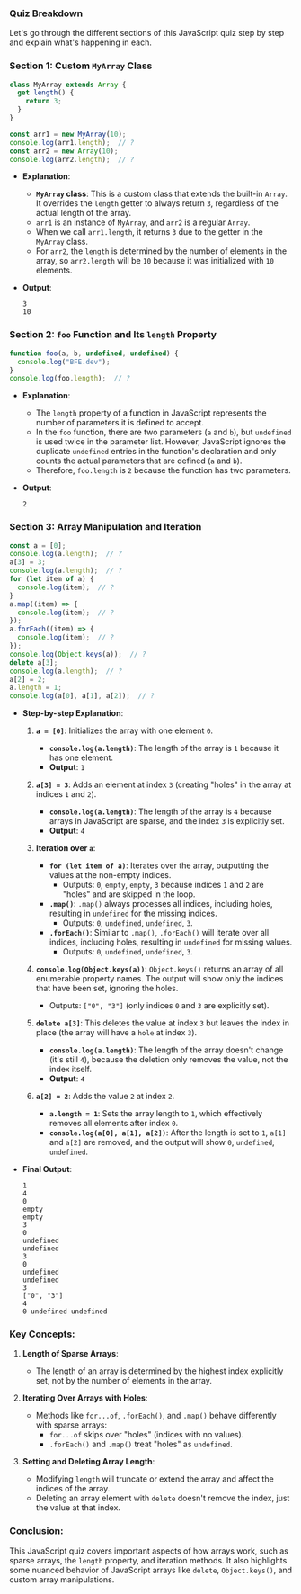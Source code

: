 ### Quiz Breakdown

Let's go through the different sections of this JavaScript quiz step by step and explain what's happening in each.

### Section 1: Custom `MyArray` Class

```javascript
class MyArray extends Array {
  get length() {
    return 3;
  }
}

const arr1 = new MyArray(10);
console.log(arr1.length);  // ?
const arr2 = new Array(10);
console.log(arr2.length);  // ?
```

- **Explanation**:
  - **`MyArray` class**: This is a custom class that extends the built-in `Array`. It overrides the `length` getter to always return `3`, regardless of the actual length of the array.
  - `arr1` is an instance of `MyArray`, and `arr2` is a regular `Array`.
  - When we call `arr1.length`, it returns `3` due to the getter in the `MyArray` class.
  - For `arr2`, the `length` is determined by the number of elements in the array, so `arr2.length` will be `10` because it was initialized with `10` elements.

- **Output**:
  ```
  3
  10
  ```

### Section 2: `foo` Function and Its `length` Property

```javascript
function foo(a, b, undefined, undefined) {
  console.log("BFE.dev");
}
console.log(foo.length);  // ?
```

- **Explanation**:
  - The `length` property of a function in JavaScript represents the number of parameters it is defined to accept.
  - In the `foo` function, there are two parameters (`a` and `b`), but `undefined` is used twice in the parameter list. However, JavaScript ignores the duplicate `undefined` entries in the function's declaration and only counts the actual parameters that are defined (`a` and `b`).
  - Therefore, `foo.length` is `2` because the function has two parameters.

- **Output**:
  ```
  2
  ```

### Section 3: Array Manipulation and Iteration

```javascript
const a = [0];
console.log(a.length);  // ?
a[3] = 3;
console.log(a.length);  // ?
for (let item of a) {
  console.log(item);  // ?
}
a.map((item) => {
  console.log(item);  // ?
});
a.forEach((item) => {
  console.log(item);  // ?
});
console.log(Object.keys(a));  // ?
delete a[3];
console.log(a.length);  // ?
a[2] = 2;
a.length = 1;
console.log(a[0], a[1], a[2]);  // ?
```

- **Step-by-step Explanation**:
  1. **`a = [0]`**: Initializes the array with one element `0`.
     - **`console.log(a.length)`**: The length of the array is `1` because it has one element.
     - **Output**: `1`

  2. **`a[3] = 3`**: Adds an element at index `3` (creating "holes" in the array at indices `1` and `2`).
     - **`console.log(a.length)`**: The length of the array is `4` because arrays in JavaScript are sparse, and the index `3` is explicitly set.
     - **Output**: `4`

  3. **Iteration over `a`**:
     - **`for (let item of a)`**: Iterates over the array, outputting the values at the non-empty indices.
       - Outputs: `0`, `empty`, `empty`, `3` because indices `1` and `2` are "holes" and are skipped in the loop.
     - **`.map()`**: `.map()` always processes all indices, including holes, resulting in `undefined` for the missing indices.
       - Outputs: `0`, `undefined`, `undefined`, `3`.
     - **`.forEach()`**: Similar to `.map()`, `.forEach()` will iterate over all indices, including holes, resulting in `undefined` for missing values.
       - Outputs: `0`, `undefined`, `undefined`, `3`.

  4. **`console.log(Object.keys(a))`**: `Object.keys()` returns an array of all enumerable property names. The output will show only the indices that have been set, ignoring the holes.
     - Outputs: `["0", "3"]` (only indices `0` and `3` are explicitly set).

  5. **`delete a[3]`**: This deletes the value at index `3` but leaves the index in place (the array will have a `hole` at index `3`).
     - **`console.log(a.length)`**: The length of the array doesn't change (it's still `4`), because the deletion only removes the value, not the index itself.
     - **Output**: `4`

  6. **`a[2] = 2`**: Adds the value `2` at index `2`.
     - **`a.length = 1`**: Sets the array length to `1`, which effectively removes all elements after index `0`.
     - **`console.log(a[0], a[1], a[2])`**: After the length is set to `1`, `a[1]` and `a[2]` are removed, and the output will show `0`, `undefined`, `undefined`.

- **Final Output**:
  ```
  1
  4
  0
  empty
  empty
  3
  0
  undefined
  undefined
  3
  0
  undefined
  undefined
  3
  ["0", "3"]
  4
  0 undefined undefined
  ```

### Key Concepts:

1. **Length of Sparse Arrays**:
   - The length of an array is determined by the highest index explicitly set, not by the number of elements in the array.
   
2. **Iterating Over Arrays with Holes**:
   - Methods like `for...of`, `.forEach()`, and `.map()` behave differently with sparse arrays:
     - `for...of` skips over "holes" (indices with no values).
     - `.forEach()` and `.map()` treat "holes" as `undefined`.

3. **Setting and Deleting Array Length**:
   - Modifying `length` will truncate or extend the array and affect the indices of the array.
   - Deleting an array element with `delete` doesn't remove the index, just the value at that index.

### Conclusion:

This JavaScript quiz covers important aspects of how arrays work, such as sparse arrays, the `length` property, and iteration methods. It also highlights some nuanced behavior of JavaScript arrays like `delete`, `Object.keys()`, and custom array manipulations.